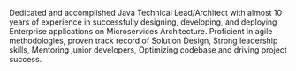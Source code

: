 Dedicated and accomplished Java Technical Lead/Architect with almost 10 years of experience in successfully designing, developing, and deploying Enterprise applications on Microservices Architecture. Proficient in agile methodologies, proven track record of Solution Design, Strong leadership skills, Mentoring junior developers, Optimizing codebase and driving project success.

<!---
Ritubrata91/Ritubrata91 is a ✨ special ✨ repository because its `README.md` (this file) appears on your GitHub profile.
You can click the Preview link to take a look at your changes.
--->
